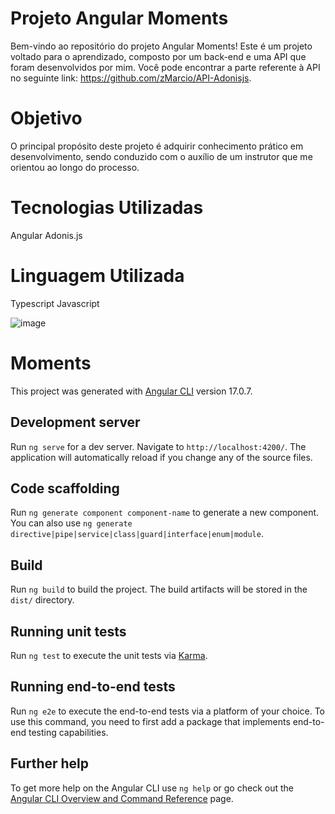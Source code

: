 # Projeto Angular Moments
Bem-vindo ao repositório do projeto Angular Moments! Este é um projeto voltado para o aprendizado, composto por um back-end e uma API que foram desenvolvidos por mim. Você pode encontrar a parte referente à API no seguinte link: https://github.com/zMarcio/API-Adonisjs.

# Objetivo
O principal propósito deste projeto é adquirir conhecimento prático em desenvolvimento, sendo conduzido com o auxílio de um instrutor que me orientou ao longo do processo.

# Tecnologias Utilizadas
Angular
Adonis.js

# Linguagem Utilizada
Typescript
Javascript

![image](https://github.com/zMarcio/Angular-Moments/assets/113918441/d9d08fb8-f539-42c8-bc5e-5193997450e9)


# Moments

This project was generated with [Angular CLI](https://github.com/angular/angular-cli) version 17.0.7.

## Development server

Run `ng serve` for a dev server. Navigate to `http://localhost:4200/`. The application will automatically reload if you change any of the source files.

## Code scaffolding

Run `ng generate component component-name` to generate a new component. You can also use `ng generate directive|pipe|service|class|guard|interface|enum|module`.

## Build

Run `ng build` to build the project. The build artifacts will be stored in the `dist/` directory.

## Running unit tests

Run `ng test` to execute the unit tests via [Karma](https://karma-runner.github.io).

## Running end-to-end tests

Run `ng e2e` to execute the end-to-end tests via a platform of your choice. To use this command, you need to first add a package that implements end-to-end testing capabilities.

## Further help

To get more help on the Angular CLI use `ng help` or go check out the [Angular CLI Overview and Command Reference](https://angular.io/cli) page.
